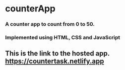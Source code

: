 # counterApp
### A counter app to count from 0 to 50. 
### Implemented using HTML, CSS and JavaScript
## This is the link to the hosted app. https://countertask.netlify.app
